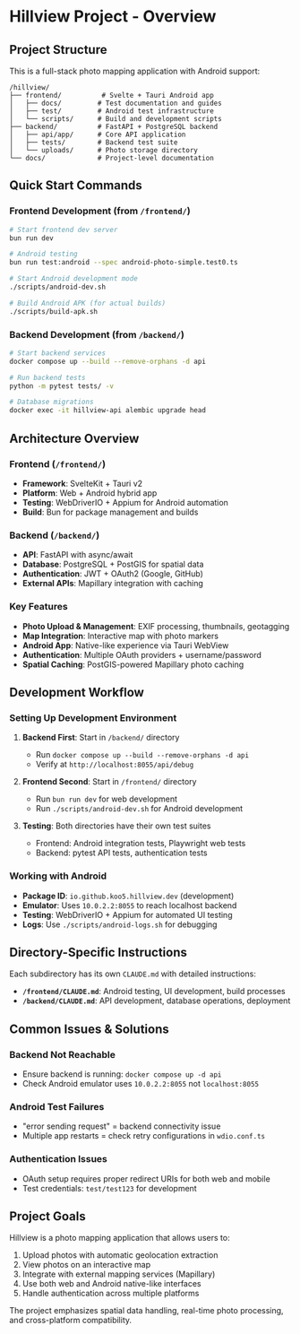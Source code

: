 # Hillview Project - Overview

## Project Structure

This is a full-stack photo mapping application with Android support:

```
/hillview/
├── frontend/          # Svelte + Tauri Android app
│   ├── docs/         # Test documentation and guides
│   ├── test/         # Android test infrastructure
│   └── scripts/      # Build and development scripts
├── backend/          # FastAPI + PostgreSQL backend
│   ├── api/app/      # Core API application
│   ├── tests/        # Backend test suite
│   └── uploads/      # Photo storage directory
└── docs/             # Project-level documentation
```

## Quick Start Commands

### Frontend Development (from `/frontend/`)
```bash
# Start frontend dev server
bun run dev

# Android testing
bun run test:android --spec android-photo-simple.test0.ts

# Start Android development mode
./scripts/android-dev.sh

# Build Android APK (for actual builds)
./scripts/build-apk.sh
```

### Backend Development (from `/backend/`)
```bash
# Start backend services
docker compose up --build --remove-orphans -d api

# Run backend tests
python -m pytest tests/ -v

# Database migrations
docker exec -it hillview-api alembic upgrade head
```

## Architecture Overview

### Frontend (`/frontend/`)
- **Framework**: SvelteKit + Tauri v2 
- **Platform**: Web + Android hybrid app
- **Testing**: WebDriverIO + Appium for Android automation
- **Build**: Bun for package management and builds

### Backend (`/backend/`)  
- **API**: FastAPI with async/await
- **Database**: PostgreSQL + PostGIS for spatial data
- **Authentication**: JWT + OAuth2 (Google, GitHub)
- **External APIs**: Mapillary integration with caching

### Key Features
- **Photo Upload & Management**: EXIF processing, thumbnails, geotagging
- **Map Integration**: Interactive map with photo markers
- **Android App**: Native-like experience via Tauri WebView
- **Authentication**: Multiple OAuth providers + username/password
- **Spatial Caching**: PostGIS-powered Mapillary photo caching

## Development Workflow

### Setting Up Development Environment
1. **Backend First**: Start in `/backend/` directory
   - Run `docker compose up --build --remove-orphans -d api`
   - Verify at `http://localhost:8055/api/debug`

2. **Frontend Second**: Start in `/frontend/` directory  
   - Run `bun run dev` for web development
   - Run `./scripts/android-dev.sh` for Android development

3. **Testing**: Both directories have their own test suites
   - Frontend: Android integration tests, Playwright web tests
   - Backend: pytest API tests, authentication tests

### Working with Android
- **Package ID**: `io.github.koo5.hillview.dev` (development)
- **Emulator**: Uses `10.0.2.2:8055` to reach localhost backend
- **Testing**: WebDriverIO + Appium for automated UI testing
- **Logs**: Use `./scripts/android-logs.sh` for debugging

## Directory-Specific Instructions

Each subdirectory has its own `CLAUDE.md` with detailed instructions:

- **`/frontend/CLAUDE.md`**: Android testing, UI development, build processes
- **`/backend/CLAUDE.md`**: API development, database operations, deployment

## Common Issues & Solutions

### Backend Not Reachable
- Ensure backend is running: `docker compose up -d api`
- Check Android emulator uses `10.0.2.2:8055` not `localhost:8055`

### Android Test Failures  
- "error sending request" = backend connectivity issue
- Multiple app restarts = check retry configurations in `wdio.conf.ts`

### Authentication Issues
- OAuth setup requires proper redirect URIs for both web and mobile
- Test credentials: `test/test123` for development

## Project Goals

Hillview is a photo mapping application that allows users to:
1. Upload photos with automatic geolocation extraction
2. View photos on an interactive map
3. Integrate with external mapping services (Mapillary)
4. Use both web and Android native-like interfaces
5. Handle authentication across multiple platforms

The project emphasizes spatial data handling, real-time photo processing, and cross-platform compatibility.